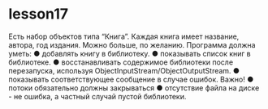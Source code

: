 # lesson17
Есть набор объектов типа “Книга”. Каждая книга имеет название, автора, год издания. Можно больше, по желанию.
Программа должна уметь:
● добавлять книгу в библиотеку.
● показывать список книг в библиотеке.
● восстанавливать содержимое библиотеки после перезапуска, используя ObjectInputStream/ObjectOutputStream.
● показывать соответствующее сообщение в случае ошибок.
Важно!
● потоки обязательно должны закрываться
● отсутствие файла на диске - не ошибка, а частный случай пустой библиотеки.
